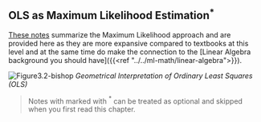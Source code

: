 ## OLS as Maximum Likelihood Estimation$^*$

[These notes](https://www.cs.indiana.edu/~predrag/classes/2016fallb365x/ols.pdf) summarize the Maximum Likelihood approach and are provided here as they are more expansive compared to textbooks at this level and at the same time do make the connection to the [Linear Algebra background you should have]({{<ref "../../ml-math/linear-algebra">}}).  

![Figure3.2-bishop](images/Figure3.2.png)
*Geometrical Interpretation of Ordinary Least Squares (OLS)*

> Notes with marked with $^*$ can be treated as optional and skipped when you first read this chapter. 